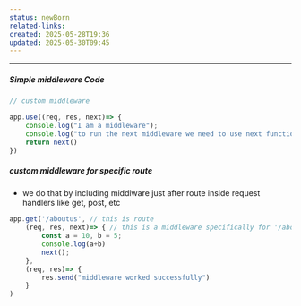 ```yaml
---
status: newBorn
related-links: 
created: 2025-05-28T19:36
updated: 2025-05-30T09:45
---
```

---

##### Simple middleware Code

```js
// custom middleware

app.use((req, res, next)=> {
    console.log("I am a middleware");
    console.log("to run the next middleware we need to use next function");
    return next()
})
```

##### custom middleware for specific route
- we do that by including middlware just after route inside request handlers like get, post, etc

```js
app.get('/aboutus', // this is route
	(req, res, next)=> { // this is a middleware specifically for '/aboutus' route
		const a = 10, b = 5;
		console.log(a+b)
		next();
	},
	(req, res)=> {
		res.send("middleware worked successfully")
	}
)
```

